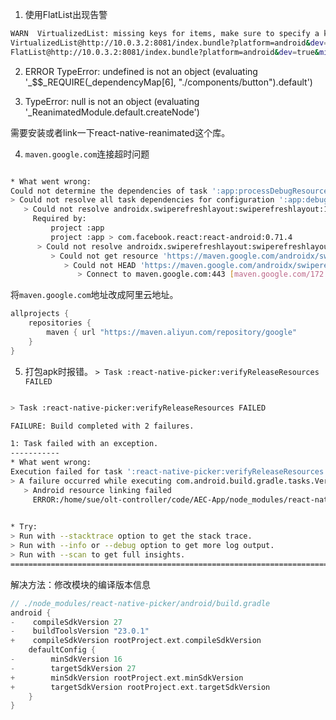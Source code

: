 
1. 使用FlatList出现告警

```sh
WARN  VirtualizedList: missing keys for items, make sure to specify a key or id property on each item or provide a custom keyExtractor.  
VirtualizedList@http://10.0.3.2:8081/index.bundle?platform=android&dev=true&minify=false&app=com.hello&modulesOnly=false&runModule=true:67879:36
FlatList@http://10.0.3.2:8081/index.bundle?platform=android&dev=true&minify=false&app=com.hello&modulesOnly=false&runModule=true:67493:36

```

2. ERROR  TypeError: undefined is not an object (evaluating '_$$_REQUIRE(_dependencyMap[6], "./components/button").default')

3. TypeError: null is not an object (evaluating '_ReanimatedModule.default.createNode')

需要安装或者link一下react-native-reanimated这个库。

4. `maven.google.com`连接超时问题

```bash

* What went wrong:
Could not determine the dependencies of task ':app:processDebugResources'.
> Could not resolve all task dependencies for configuration ':app:debugRuntimeClasspath'.
   > Could not resolve androidx.swiperefreshlayout:swiperefreshlayout:1.0.0.
     Required by:
         project :app
         project :app > com.facebook.react:react-android:0.71.4
      > Could not resolve androidx.swiperefreshlayout:swiperefreshlayout:1.0.0.
         > Could not get resource 'https://maven.google.com/androidx/swiperefreshlayout/swiperefreshlayout/1.0.0/swiperefreshlayout-1.0.0.pom'.
            > Could not HEAD 'https://maven.google.com/androidx/swiperefreshlayout/swiperefreshlayout/1.0.0/swiperefreshlayout-1.0.0.pom'.
               > Connect to maven.google.com:443 [maven.google.com/172.217.163.46] failed: connect timed out

```

将`maven.google.com`地址改成阿里云地址。  

```gradle
allprojects {
    repositories {
        maven { url "https://maven.aliyun.com/repository/google"        }
    }
}
```

5. 打包apk时报错。 `> Task :react-native-picker:verifyReleaseResources FAILED`

```sh

> Task :react-native-picker:verifyReleaseResources FAILED

FAILURE: Build completed with 2 failures.

1: Task failed with an exception.
-----------
* What went wrong:
Execution failed for task ':react-native-picker:verifyReleaseResources'.
> A failure occurred while executing com.android.build.gradle.tasks.VerifyLibraryResourcesTask$Action
   > Android resource linking failed
     ERROR:/home/sue/olt-controller/code/AEC-App/node_modules/react-native-picker/android/build/intermediates/merged_res/release/values/values.xml:2730: AAPT: error: resource android:attr/lStar not found.
         

* Try:
> Run with --stacktrace option to get the stack trace.
> Run with --info or --debug option to get more log output.
> Run with --scan to get full insights.
==============================================================================

```

解决方法：修改模块的编译版本信息

```groovy
// ./node_modules/react-native-picker/android/build.gradle
android {
-    compileSdkVersion 27
-    buildToolsVersion "23.0.1"
+    compileSdkVersion rootProject.ext.compileSdkVersion
    defaultConfig {
-        minSdkVersion 16
-        targetSdkVersion 27
+        minSdkVersion rootProject.ext.minSdkVersion
+        targetSdkVersion rootProject.ext.targetSdkVersion
    }
}

```
